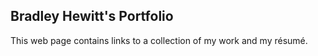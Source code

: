 ## Bradley Hewitt's Portfolio
This web page contains links to a collection of my work and my résumé.
